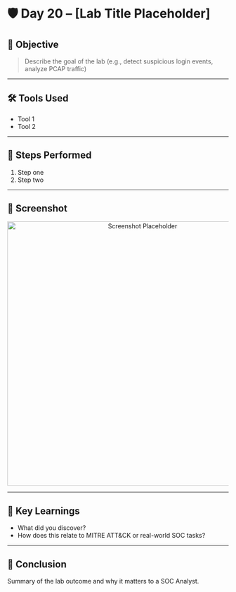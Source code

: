 # 🛡️ Day 20 – [Lab Title Placeholder]

## 📌 Objective
> Describe the goal of the lab (e.g., detect suspicious login events, analyze PCAP traffic)

---

## 🛠️ Tools Used
- Tool 1
- Tool 2

---

## 🧪 Steps Performed
1. Step one
2. Step two

---

## 📸 Screenshot
<p align="center">
  <img src="../../Screenshots/Day20.png" alt="Screenshot Placeholder" width="600">
</p>

---

## 🧠 Key Learnings
- What did you discover?
- How does this relate to MITRE ATT&CK or real-world SOC tasks?

---

## 🎯 Conclusion
Summary of the lab outcome and why it matters to a SOC Analyst.
